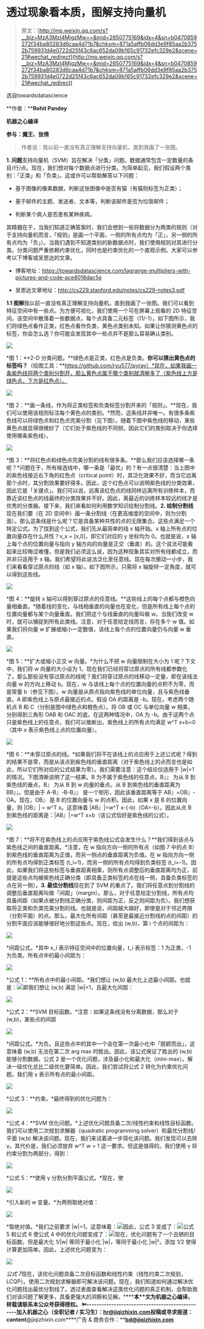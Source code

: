 # 透过现象看本质，图解支持向量机

> 原文：[http://mp.weixin.qq.com/s?__biz=MzA3MzI4MjgzMw==&mid=2650775169&idx=4&sn=b0470859272f34ba80283d6caa4d71b7&chksm=871a5affb06dd3e9f85aa2b3752b759931d4e0722d25f43c6ac652da09b165c91732efc329e2&scene=21#wechat_redirect](http://mp.weixin.qq.com/s?__biz=MzA3MzI4MjgzMw==&mid=2650775169&idx=4&sn=b0470859272f34ba80283d6caa4d71b7&chksm=871a5affb06dd3e9f85aa2b3752b759931d4e0722d25f43c6ac652da09b165c91732efc329e2&scene=21#wechat_redirect)

选自towardsdatascience

**作者：****Rohit Pandey**

**机器之心编译**

**参与：魔王、张倩**

> 作者说：我以前一直没有真正理解支持向量机，直到我画了一张图。

**1\. 问题**支持向量机（SVM）旨在解决「分类」问题。数据通常包含一定数量的条目/行/点。现在，我们想对每个数据点进行分类。为简单起见，我们假设两个类别：「正类」和「负类」。这或许可以帮助解答以下问题：

*   基于图像的像素数据，判断这张图像中是否有猫（有猫则标签为正类）；

*   基于邮件的主题、发送者、文本等，判断该邮件是否为垃圾邮件；

*   判断某个病人是否患有某种疾病。

其精髓在于，当我们知道正确答案时，我们会想到一些将数据分为两类的规则（对于支持向量机而言，「规则」是画一个平面，一侧的所有点均为「正」，另一侧的所有点均为「负」）。当我们遇到不知道类别的新数据点时，我们使用规则对其进行分类。分类问题严重依赖约束优化，同时也是约束优化的一个直观示例。大家可以参考以下博客或吴恩达的文章。

*   博客地址：https://towardsdatascience.com/lagrange-multipliers-with-pictures-and-code-ace8018dac5e

*   吴恩达文章地址：http://cs229.stanford.edu/notes/cs229-notes3.pdf

**1.1 图解**我以前一直没有真正理解支持向量机，直到我画了一张图。我们可以看到特征空间中有一些点。为方便可视化，我们使用一个可在屏幕上观看的 2D 特征空间。该空间中散落着一些数据点，每个点具备二元标签（(1/-1）。如下图所示，我们将绿色点看作正类，红色点看作负类，黄色点类别未知。如果让你猜测黄色点的标签，你会怎么选？你可能会发现其中一些点并不是那么容易确认类别。

![](../Images/e8fca5dcb64685ff915ebb5ec438b220.jpg)

*图 1：**2-D 分类问题。**绿色点是正类，红色点是负类。**你可以猜出黄色点的标签吗？**（绘图工具：**https://github.com/ryu577/pyray）*现在，如果我画一条紫色线将两个类别分割开，那么黄色点属于哪个类别就清晰多了（紫色线上方是绿色点，下方是红色点）。

![](../Images/5d07852de5af4866a7ffd53b8a68614e.jpg)

*图 2：**画一条线，作为将正类标签和负类标签分割开来的「规则」。**现在，我们可以使用该规则标注每个黄色点的类别。*然而，这条线并非唯一。有很多条紫色线可以将绿色点和红色点完美分割（见下图）。随着下图中紫色线的移动，某些黄色点就显得很微妙了（它们处于紫色线的不同侧，因此它们的类别取决于你选择使用哪条紫色线）。

![](../Images/ca399d807676dce3b44fae95dce2f3f4.jpg)

*图 3：**将红色点和绿色点完美分割的线有很多条。**那么我们应该选择哪一条呢？*问题在于，所有候选线中，哪一条是「最优」的？有一点很清楚：当上图中的紫色线接近右下角的红色点（critical point）时，其泛化效果不好，而当它远离那个点时，其分割效果要好得多。因此，这个红色点可以说明紫色线的分类效果，因此它是「关键点」。我们可以说，远离该红色点的线同样远离所有训练样本，而靠近该红色点的线最终的分类效果并不好。因此，离最近的训练样本较远的线才是优秀的分类器。接下来，我们来看如何利用数学知识绘制分割线。**2\. 绘制分割线**现在我们要（在 2D 空间中）画一条分割线（在更高维度的空间中，则为分割面）。那么这条线是什么呢？它是具备某种共性的点的无限集合。这些点满足一个特定公式。为了找到这个公式，我们先从最简单的线 x 轴开始。x 轴上所有点的位置向量存在什么共性？v_x = [x,0]，即它们对应的 y 坐标均为 0。也就是说，x 轴上每个点的位置向量与指向 y 轴方向的向量是正交（垂直）的。这个说法可能看起来比较晦涩难懂，但是我们必须这么说，因为这种现象其实对所有线都成立，而并非只适用于 x 轴。我们希望将此说法泛化至任意线。现在每次挪动一小步，我们来看看穿过原点的线（如 x 轴）。如下图所示，只需将 x 轴旋转一定角度，就可以得到这些线。

![](../Images/a5ba5759be014ac75260ea527c736b09.jpg)

*图 4：**旋转 x 轴可以得到穿过原点的任意线。**这些线上的每个点都与橙色向量相垂直。*随着线的变化，与线相垂直的向量也在变化，但是所有线上每个点的位置向量都与某个向量垂直。我们把这个与线垂直的向量叫做 w。当我们改变 w 时，就可以捕捉到所有此类线。注意，对于任意给定线而言，存在多个 w 值。如果我们将向量 w 扩展或缩小一定数值，该线上每个点的位置向量仍与向量 w 垂直。

![](../Images/1cca68046c309c43b23d1de7a61b313d.jpg)

*图 5：**扩大或缩小正交 w 向量。*为什么不把 w 向量限制在大小为 1 呢？下文中，我们将 w 向量的大小设为 1。现在我们已经将穿过原点的所有线都参数化了。那么那些没有穿过原点的线呢？我们将穿过原点的线移动一定量，即在该线法向量 w 的方向上移动 b。现在，w 与该线上每个点的位置向量的点积不为零，而是常量 b（参见下图）。w 向量是从原点指向紫色线的单位向量，且与紫色线垂直。A 即紫色线上与原点最接近的点。假设 OA 的距离是 -b。现在，考虑两个随机点 B 和 C（分别是图中绿色点和橙色点）。将 OB 或 OC 与单位向量 w 相乘，分别得到三角形 OAB 和 OAC 的底。在这两种情况中，OA 为 -b。由于这两个点只是紫色线上的任意点，我们可以推断出，紫色线上的所有点均满足 w^T x+b=0（其中 x 表示紫色线上点的位置向量）。

![](../Images/7918adff07d4189fa0e147d5c1095fd6.jpg)

*图 6：**未穿过原点的线。*如果我们将不在该线上的点应用于上述公式呢？得到的结果不是零，而是从该点到紫色线的垂直距离（对于紫色线上的点而言也是如此，所以它们所对应的公式结果为零）。我们需要注意：这个结论仅适用于 |w|=1 的情况。下图清晰说明了这一结果。B 为不属于紫色线的任意点，B』』 为从 B 到紫色线的垂点，B』 为从 B 到 w 向量的垂点。从 B 到紫色线的垂直距离为 BB』』。但是由于 A-B』-B-B』』 是一个矩形，因此该垂直距离等于 AB』=OB』-OA。现在，OB』 是 B 的位置向量与 w 的点积。因此，如果 x 是 B 的位置向量，则 |OB』| = w^T x。这意味着 |AB』|=w^T x-(-b)（OA=-b）。因此从点 B 到紫色线的距离是：|AB』|=w^T x+b（该公式恰好是紫色线的公式）。

![](../Images/6250f8829237c3546fd5091e9695fea6.jpg)

*图 7：**将不在紫色线上的点应用于紫色线公式会发生什么？**我们得到该点与紫色线之间的垂直距离。*注意，在 w 指向方向一侧的所有点（如图 7 中的点 B）到紫色线的垂直距离为正值，而另一侧点的垂直距离为负值。在 w 指向方向一侧的所有点均得到正类标签 (t_i=1)，而另一侧的所有点均得到负类标签 (t_i=-1)。因此，如果我们将这些标签与垂直距离相乘，则所有点调整后的垂直距离均为正，前提是这些点均被紫色线正确分类（即具备正类标签的点在线一侧，具备负类标签的点在另一侧）。**3\. 最佳分割线**现在到了 SVM 的重点了。我们将任意点到分割线的调整后垂直距离叫做「间距」（margin）。那么，对于任意给定分割线，所有点均具备间距（如果点被分割线正确分类，则间距为正，反之则间距为负）。我们想获取将正类和负类完美分割的线。也就是说，间距越大越好，即使是对于邻近界限（分割平面）的点。那么，最大化所有间距（甚至是最接近分割线的点的间距）的分割平面应该能够很好地分割这些点。现在，给出 (w,b)，第 i 个点的间距为：

![](../Images/8fac460a51dc106e0f6610f04f932c83.jpg)

*间距公式。*其中 x_i 表示特征空间中的位置向量，t_i 表示标签：1 为正类，-1 为负类。所有点中的最小间距为：

![](../Images/1b9891fe1cad2e0e3b898a49e89f58a4.jpg)

*公式 1：**所有点中的最小间距。*我们想让 (w,b) 最大化上述最小间距。也就是：![](../Images/539e6600845ec15fc21c76521b1562c8.jpg)即我们想让 (w,b) 满足 |w|=1，且最大化间距：

![](../Images/7a24a9840ee5b12f58182e7da36a537f.jpg)

*公式 2：**SVM 目标函数。*注意：如果这条线没有分离数据，那么对于 (w,b)，某些点的间距

![](../Images/8fac460a51dc106e0f6610f04f932c83.jpg)

*间距公式。*为负。且这些点中的其中一个会在第一次最小化中「脱颖而出」，这意味着 (w,b) 无法在第二次 arg max 时胜出。因此，该公式保证了胜出的 (w,b) 能够分割数据。公式 2 是一个优化问题，涉及最小化和最大化（mini-max）。解决一级优化总比二级优化要简单。因此，我们尝试将公式 2 转化为约束优化问题。我们用 γ 表示所有点的最小间距。

![](../Images/c3f5eef53c4c11b49a028a988e61b122.jpg)

*公式 3：**约束。*最终得到的优化问题为：

![](../Images/47af36a8362afdb709b897fd1318b4b3.jpg)

*公式 4：**SVM 优化问题。*上述优化问题具备二次/线性约束和线性目标函数。我们可以使用二次规划求解器（quadratic programming solver）和最优分割线/平面 (w,b) 解决该问题。现在，我们来试着进一步简化该问题。我们发现可以去除 γ。其代价是，我们必须放弃 w^T w = 1 这一要求。但这是值得的。我们使用 γ 将约束分割为两部分，得到：

![](../Images/70b5694e6d90b228a8322b86a76ed269.jpg)

*公式 5：**使用 γ 分割分割平面公式。*现在，使

![](../Images/7b2b550e9d1b360bc63e0b74dd56c903.jpg)

*引入新的 w 变量。*为两侧取绝对值：

![](../Images/4e88756a981fe71c0fe23ad0d12fc141.jpg)

*取绝对值。*我们之前要求 |w|=1。这意味着：![](../Images/9b5159e8dd35139770202c26a4be655d.jpg)因此，公式 3 变成了：![](../Images/29428cc3f5df21376c342ba20bbb9231.jpg)公式 5 和公式 6 使公式 4 中的优化问题变成了：![](../Images/b01566d863ea1e1f8f0c0369e0889fe5.jpg)现在，优化问题有了一个丑陋的目标函数。但是最大化 1/|w| 等同于最小化 |w|，等同于最小化 |w|²。添加 1/2 使得计算更加简单。因此，上述优化问题变为：

![](../Images/4c4bbcc05ec4343d17984387b4e5c9e6.jpg)

*公式 7*现在，该优化问题具备二次目标函数和线性约束（线性约束二次规划，LCQP）。使用二次规划求解器即可解决该问题。现在，我们知道如何通过解决优化问题找出最优分割线了。透过表面查看解决这类优化问题的真正机制，会帮助我们对该问题了解更多，具备更强大的洞察和见解。********本****文为机器之心编译，**转载请联系本公众号获得授权****。**
✄------------------------------------------------**加入机器之心（全职记者 / 实习生）：****hr@jiqizhixin.com****投稿或寻求报道：content****@jiqizhixin.com****广告 & 商务合作：****bd@jiqizhixin.com**